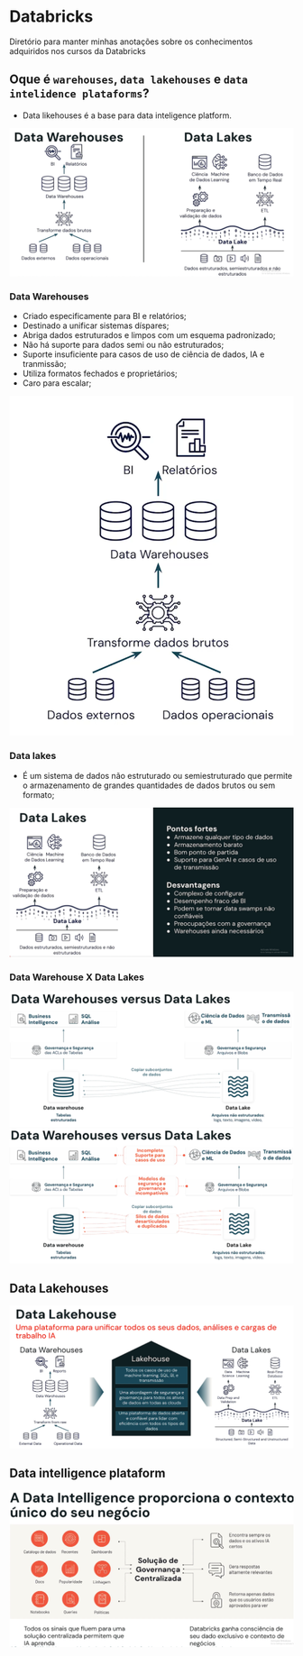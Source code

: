 # Databricks

Diretório para manter minhas anotações sobre os conhecimentos adquiridos nos cursos da Databricks

## Oque é `warehouses`, `data lakehouses` e `data intelidence plataforms`?

* Data likehouses é a base para data inteligence platform.

![alt text](image.png)

### Data Warehouses

* Criado especificamente para BI e relatórios;
* Destinado a unificar sistemas díspares;
* Abriga dados estruturados e limpos com um esquema padronizado;
* Não há suporte para dados semi ou não estruturados;
* Suporte insuficiente para casos de uso de ciência de dados, IA e tranmissão;
* Utiliza formatos fechados e proprietários;
* Caro para escalar;

![alt text](image-1.png)

### Data lakes

* É um sistema de dados não estruturado ou semiestruturado que permite o armazenamento de grandes quantidades de dados brutos ou sem formato;

![alt text](image-2.png)

### **Data Warehouse X Data Lakes**

![alt text](image-3.png)
![alt text](image-4.png)

## Data Lakehouses

![alt text](image-5.png)

## Data intelligence plataform

![alt text](image-6.png)

